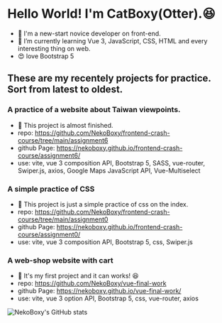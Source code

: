 # Hello World! I'm CatBoxy(Otter).😆
- 🌱 I'm a new-start novice developer on front-end.
- 👀 I’m currently learning Vue 3, JavaScript, CSS, HTML and every interesting thing on web.
- 😍 love Bootstrap 5

## These are my recentely projects for practice. Sort from latest to oldest.
### A practice of a website about Taiwan viewpoints.
- 📢 This project is almost finished.
- repo: https://github.com/NekoBoxy/frontend-crash-course/tree/main/assignment6
- github Page: https://nekoboxy.github.io/frontend-crash-course/assignment6/
- use: vite, vue 3 composition API, Bootstrap 5, SASS, vue-router, Swiper.js, axios, Google Maps JavaScript API, Vue-Multiselect

### A simple practice of CSS
- 📢 This project is just a simple practice of css on the index.
- repo: https://github.com/NekoBoxy/frontend-crash-course/tree/main/assignment0
- github Page: https://nekoboxy.github.io/frontend-crash-course/assignment0/
- use: vite, vue 3 composition API, Bootstrap 5, css, Swiper.js

### A web-shop website with cart
- 🌱 It's my first project and it can works! 😆
- repo: https://github.com/NekoBoxy/vue-final-work
- github Page: https://nekoboxy.github.io/vue-final-work/
- use: vite, vue 3 option API, Bootstrap 5, css, vue-router, axios

![NekoBoxy's GitHub stats](https://github-readme-stats.vercel.app/api?username=NekoBoxy&show_icons=true&theme=vision-friendly-dark)


<!-- <p align="center">
  <img align="center" src="https://github-readme-stats.vercel.app/api/pin/?username=NekoBoxy&repo=frontend-crash-course" />
  <img align="center" src="https://github-profile-summary-cards.vercel.app/api/cards/productive-time?username=qqboxy&theme=monokai" />
</p>

[![Readme Card](https://github-readme-stats.vercel.app/api/pin/?username=NekoBoxy&repo=frontend-crash-course)](https://github.com/NekoBoxy/frontend-crash-course)

[![Readme Card](https://github-readme-stats.vercel.app/api/pin/?username=NekoBoxy&repo=vue-final-work)](https://github.com/NekoBoxy/vue-final-work) -->


<!--
**NekoBoxy/NekoBoxy** is a ✨ _special_ ✨ repository because its `README.md` (this file) appears on your GitHub profile.

Here are some ideas to get you started:

- 🔭 I’m currently working on ...
- 🌱 I’m currently learning ...
- 👯 I’m looking to collaborate on ...
- 🤔 I’m looking for help with ...
- 💬 Ask me about ...
- 📫 How to reach me: ...
- 😄 Pronouns: ...
- ⚡ Fun fact: ...
-->
